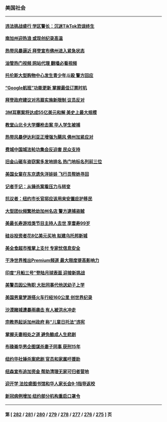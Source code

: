 ### 美国社会
---
#### [违法挑战盛行 学区警长：沉迷TikTok恐误终生](../../pages/ncid1078160/n14062987.md?08291245) 
#### [南加州迎热浪 或现创纪录高温](../../pages/ncid1078160/n14062954.md?08291245) 
#### [热带风暴逼近 拜登宣布佛州进入紧急状态](../../pages/ncid1078160/n14062934.md?08291245) 
#### [油管热门视频 网站代理 翻墙必看视频](http://138.2.39.72:81/youtube.html?epic-marker?08291245)
#### [托伦斯大型购物中心发生青少年斗殴 警方回应](../../pages/ncid1078160/n14062869.md?08291245) 
#### [“Google航班”功能更新 掌握最佳订票时机](../../pages/ncid1078160/n14062900.md?08291245) 
#### [拜登政府建议对吊扇实施新限制 议员反对](../../pages/ncid1078160/n14062845.md?08291245) 
#### [3M耳塞案将达成55亿美元和解 美史上最大规模](../../pages/ncid1078160/n14062888.md?08291245) 
#### [教堂山北卡大学爆枪击案 华人学生被捕](../../pages/ncid1078160/n14062859.md?08291245) 
#### [热带风暴伊达利亚正增强为飓风 佛州加紧应对](../../pages/ncid1078160/n14062786.md?08291245) 
#### [费城中国城法轮功集会反迫害 民众支持](../../pages/ncid1078160/n14062778.md?08291245) 
#### [旧金山砸车盗窃案多发地排名  热门地标名列前三位](../../pages/ncid1078160/n14062570.md?08291245) 
#### [美国女童在东京遗失洋娃娃 飞行员帮她寻回](../../pages/ncid1078160/n14062339.md?08291245) 
#### [记者手记：从锤杀案看压力与转变](../../pages/ncid1078160/n14062366.md?08291245) 
#### [抗议者：纽约市长官邸应该用来安置庇护移民](../../pages/ncid1078160/n14062364.md?08291245) 
#### [大型团伙频繁抢劫加州名店 警方逮捕盗贼](../../pages/ncid1078160/n14062251.md?08291245) 
#### [美最长寿游戏类节目主持人去世 享耆寿99岁](../../pages/ncid1078160/n14062128.md?08291245) 
#### [硅谷投资者花8亿美元买地 拟建乌托邦新城](../../pages/ncid1078160/n14061801.md?08291245) 
#### [美全食超市推掌上支付 专家忧信息安全](../../pages/ncid1078160/n14061739.md?08291245) 
#### [干净世界推出Premium频道 最大限度提高影响力](../../pages/ncid1078160/n14061741.md?08291245) 
#### [印度“月船三号”登陆月球表面 迎接新挑战](../../pages/ncid1078160/n14061688.md?08291245) 
#### [美警员因公殉职 大批同事代他送幼子上学](../../pages/ncid1078160/n14061513.md?08291245) 
#### [美国男童梦游搭火车行经160公里 创世界纪录](../../pages/ncid1078160/n14061432.md?08291245) 
#### [沙漠赌城遭暴雨袭击 有人被洪水冲走](../../pages/ncid1078160/n14061562.md?08291245) 
#### [宗教界起诉加州政府 称“儿童日托法”违宪](../../pages/ncid1078160/n14061546.md?08291245) 
#### [掌握夫妻相处之道 避免酿成人生悲剧](../../pages/ncid1078160/n14061452.md?08291245) 
#### [布碌崙华男企图谋杀妻子同事 获刑15年](../../pages/ncid1078160/n14061484.md?08291245) 
#### [纽约华社锤杀案悲剧 官员和家属吁援助](../../pages/ncid1078160/n14061477.md?08291245) 
#### [纽森宣布追加资金 帮助清理无家可归者营地](../../pages/ncid1078160/n14061489.md?08291245) 
#### [迎开学 法拉盛图书馆和华人家长会9·1指导返校](../../pages/ncid1078160/n14061438.md?08291245) 
#### [新冠病例增加 纽约部分机构重启口罩令](../../pages/ncid1078160/n14061447.md?08291245) 

---
#### 第 [ [282](./282.md?08291245) / [281](./281.md?08291245) / [280](./280.md?08291245) / [279](./279.md?08291245) / [278](./278.md?08291245) / [277](./277.md?08291245) / [276](./276.md?08291245) / [275](./275.md?08291245) ] 页
